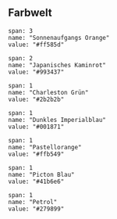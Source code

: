 ## Farbwelt

```color
span: 3
name: "Sonnenaufgangs Orange"
value: "#ff585d"
```

```color
span: 2
name: "Japanisches Kaminrot"
value: "#993437"
```

```color
span: 1
name: "Charleston Grün"
value: "#2b2b2b"
```

```color
span: 1
name: "Dunkles Imperialblau"
value: "#001871"
```

```color
span: 1
name: "Pastellorange"
value: "#ffb549"
```

```color
span: 1
name: "Picton Blau"
value: "#41b6e6"
```

```color
span: 1
name: "Petrol"
value: "#279899"
```
